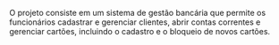 O projeto consiste em um sistema de gestão bancária que permite os funcionários cadastrar e gerenciar clientes, abrir contas correntes e gerenciar cartões, incluindo o cadastro e o bloqueio de novos cartões.
